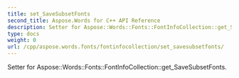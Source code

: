 ```yaml
---
title: set_SaveSubsetFonts
second_title: Aspose.Words for C++ API Reference
description: Setter for Aspose::Words::Fonts::FontInfoCollection::get_SaveSubsetFonts. 
type: docs
weight: 0
url: /cpp/aspose.words.fonts/fontinfocollection/set_savesubsetfonts/
---
```


Setter for Aspose::Words::Fonts::FontInfoCollection::get_SaveSubsetFonts. 

